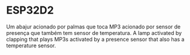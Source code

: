 # ESP32D2
Um abajur acionado por palmas que toca MP3 acionado por sensor de presença que também tem sensor de temperatura. A lamp activated by clapping that plays MP3s activated by a presence sensor that also has a temperature sensor.
